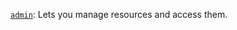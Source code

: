 [`admin`](../../../../iam/concepts/access-control/roles.md#admin): Lets you manage resources and access them.

